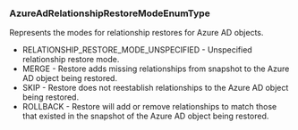 ### AzureAdRelationshipRestoreModeEnumType
Represents the modes for relationship restores for Azure AD objects.

- RELATIONSHIP_RESTORE_MODE_UNSPECIFIED - Unspecified relationship restore mode.
- MERGE - Restore adds missing relationships from snapshot to the Azure AD object being restored.
- SKIP - Restore does not reestablish relationships to the Azure AD object being restored.
- ROLLBACK - Restore will add or remove relationships to match those that existed in the snapshot of the Azure AD object being restored.
